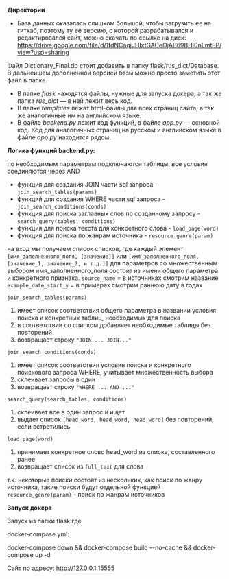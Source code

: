 **Директории**

* База данных оказалась слишком большой, чтобы загрузить ее на гитхаб, поэтому ту ее версию, с которой разрабатывался и редактировался сайт, можно скачать по ссылке на диск: https://drive.google.com/file/d/1fdNCaqjJHIxtGACeOjAB69BHI0nLmtFP/view?usp=sharing
  
Файл Dictionary_Final.db стоит добавить в папку flask/rus_dict/Database. В дальнейшем дополненной версией базы можно просто заметить этот файл в папке. 

* В папке *flask* находятся файлы, нужные для запуска докера, а так же папка *rus_dict* — в ней лежит весь код.
* В папке *templates* лежат html-файлы для всех страниц сайта, а так же аналогичные им на английском языке.
* В файле *backend.py* лежит код функций, в файле *app.py* — основной код. Код для аналогичных страниц на русском и английском языке в файле *app.py* находится рядом.



**Логика функций backend.py:**

по необходимым параметрам подключаются таблицы, все условия соединяются через AND
* функция для создания JOIN части sql запроса - `join_search_tables(params)`
* функций для создания WHERE части sql запроса - `join_search_conditions(conds)`
* функция для поиска заглавных слов по созданному запросу - `search_query(tables, conditions)`
* функция для поиска текста для конкретного слова - `load_page(word)`
* функция для поиска по жанрам источника - `resource_genre(param)` 

на вход мы получаем список списков, где каждый элемент `[имя_заполненного_поля, [значение]]` или `[имя_заполненного_поля, [значение_1, значение_2, и т.д.]]` для параметров со множественным выбором
имя_заполненного_поля состоит из имени общего параметра и конкретного признака.
`source_name` = в источниках смотрим название
`example_date_start_y` = в примерах смотрим раннюю дату в годах

`join_search_tables(params)`
1. имеет список соответствия общего параметра в названии условия поиска и конкретных таблиц, необходимых для поиска
2. в соответствии со списком добавляет необходимые таблицы без повторений
3. возвращает строку `"JOIN.... JOIN..."`

`join_search_conditions(conds)`
1. имеет список соответствия условия поиска и конкретного поискового запроса WHERE, учитывает множественность выбора
2. склеивает запросы в один
3. возвращает строку `"WHERE ... AND ..."`

`search_query(search_tables, conditions)`
1. склеивает все в один запрос и ищет
2. выдает список `[head_word, head_word, head_word]` без повторений, если встретились

`load_page(word)`
1. принимает конкретное слово head_word из списка, составленного ранее
2. возвращает список из `full_text` для слова

т.к. некоторые поиски состоят из нескольких, как поиск по жанру источника, такие поиски будут отдельной функцией
`resource_genre(param)` - поиск по жанрам источников


**Запуск докера**


Запуск из папки flask где 

docker-compose.yml:

docker-compose down && docker-compose build --no-cache && docker-compose up -d

Сайт по адресу: http://127.0.0.1:15555






